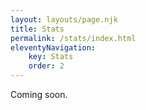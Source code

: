```yaml
---
layout: layouts/page.njk
title: Stats
permalink: /stats/index.html
eleventyNavigation:
    key: Stats
    order: 2
---
```


Coming soon.
